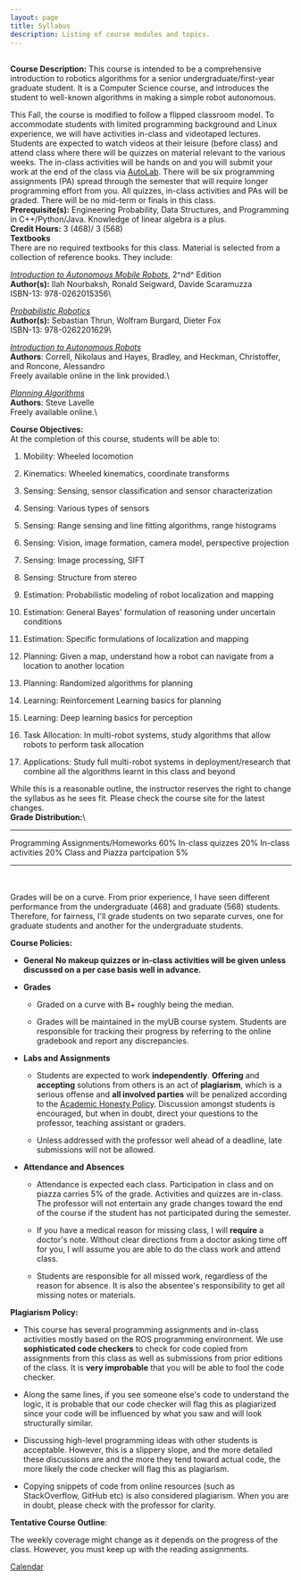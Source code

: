 ```yaml
---
layout: page
title: Syllabus
description: Listing of course modules and topics.
---
```

**\
Course Description:** This course is intended to be a comprehensive
introduction to robotics algorithms for a senior
undergraduate/first-year graduate student. It is a Computer Science
course, and introduces the student to well-known algorithms in making a
simple robot autonomous.

This Fall, the course is modified to follow a flipped classroom model.
To accommodate students with limited programming background and Linux
experience, we will have activities in-class and videotaped lectures.
Students are expected to watch videos at their leisure (before class)
and attend class where there will be quizzes on material relevant to the
various weeks. The in-class activities will be hands on and you will
submit your work at the end of the class via
[AutoLab](https://autolab.cse.buffalo.edu/). There will be six
programming assignments (PA) spread through the semester that will
require longer programming effort from you. All quizzes, in-class
activities and PAs will be graded. There will be no mid-term or finals
in this class.\
**Prerequisite(s):** Engineering Probability, Data Structures, and
Programming in C++/Python/Java. Knowledge of linear algebra is a plus.\
**Credit Hours:** 3 (468)/ 3 (568)\
**Textbooks**\
There are no required textbooks for this class. Material is selected
from a collection of reference books. They include:

[*Introduction to Autonomous Mobile
Robots*](http://www.mobilerobots.ethz.ch/), 2^nd^ Edition\
**Author(s):** Ilah Nourbaksh, Ronald Seigward, Davide Scaramuzza\
ISBN-13: 978-0262015356\

[*Probabilistic Robotics*](http://www.probabilistic-robotics.org/)\
**Author(s):** Sebastian Thrun, Wolfram Burgard, Dieter Fox\
ISBN-13: 978-0262201629\

[*Introduction to Autonomous
Robots*](https://github.com/Introduction-to-Autonomous-Robots/Introduction-to-Autonomous-Robots)\
**Authors**: Correll, Nikolaus and Hayes, Bradley, and Heckman,
Christoffer, and Roncone, Alessandro\
Freely available online in the link provided.\

[*Planning Algorithms*](http://lavalle.pl/planning/)\
**Authors**: Steve Lavelle\
Freely available online.\

**Course Objectives:**\
At the completion of this course, students will be able to:

1.  Mobility: Wheeled locomotion

2.  Kinematics: Wheeled kinematics, coordinate transforms

3.  Sensing: Sensing, sensor classification and sensor characterization

4.  Sensing: Various types of sensors

5.  Sensing: Range sensing and line fitting algorithms, range histograms

6.  Sensing: Vision, image formation, camera model, perspective
    projection

7.  Sensing: Image processing, SIFT

8.  Sensing: Structure from stereo

9.  Estimation: Probabilistic modeling of robot localization and mapping

10. Estimation: General Bayes' formulation of reasoning under uncertain
    conditions

11. Estimation: Specific formulations of localization and mapping

12. Planning: Given a map, understand how a robot can navigate from a
    location to another location

13. Planning: Randomized algorithms for planning

14. Learning: Reinforcement Learning basics for planning

15. Learning: Deep learning basics for perception

16. Task Allocation: In multi-robot systems, study algorithms that allow
    robots to perform task allocation

17. Applications: Study full multi-robot systems in deployment/research
    that combine all the algorithms learnt in this class and beyond

While this is a reasonable outline, the instructor reserves the right to
change the syllabus as he sees fit. Please check the course site for the
latest changes.\
**Grade Distribution:**\

  ----------------------------------- -----
  Programming Assignments/Homeworks   60%
  In-class quizzes                    20%
  In-class activities                 20%
  Class and Piazza partcipation       5%
  ----------------------------------- -----

\
\
Grades will be on a curve. From prior experience, I have seen different
performance from the undergraduate (468) and graduate (568) students.
Therefore, for fairness, I'll grade students on two separate curves, one
for graduate students and another for the undergraduate students.

**Course Policies:**

-   **General** **No makeup quizzes or in-class activities will be given
    unless discussed on a per case basis well in advance.**

-   **Grades**

    -   Graded on a curve with B+ roughly being the median.

    -   Grades will be maintained in the myUB course system. Students
        are responsible for tracking their progress by referring to the
        online gradebook and report any discrepancies.

-   **Labs and Assignments**

    -   Students are expected to work **independently**. **Offering**
        and **accepting** solutions from others is an act of
        **plagiarism**, which is a serious offense and **all involved
        parties** will be penalized according to the [Academic Honesty
        Policy](http://undergrad\-catalog.buffalo.edu/policies/course/integrity.html).
        Discussion amongst students is encouraged, but when in doubt,
        direct your questions to the professor, teaching assistant or
        graders.

    -   Unless addressed with the professor well ahead of a deadline,
        late submissions will not be allowed.

-   **Attendance and Absences**

    -   Attendance is expected each class. Participation in class and on
        piazza carries 5% of the grade. Activities and quizzes are
        in-class. The professor will not entertain any grade changes
        toward the end of the course if the student has not participated
        during the semester.

    -   If you have a medical reason for missing class, I will
        **require** a doctor's note. Without clear directions from a
        doctor asking time off for you, I will assume you are able to do
        the class work and attend class.

    -   Students are responsible for all missed work, regardless of the
        reason for absence. It is also the absentee's responsibility to
        get all missing notes or materials.

**Plagiarism Policy:**

-   This course has several programming assignments and in-class
    activities mostly based on the ROS programming environment. We use
    **sophisticated code checkers** to check for code copied from
    assignments from this class as well as submissions from prior
    editions of the class. It is **very improbable** that you will be
    able to fool the code checker.

-   Along the same lines, if you see someone else's code to understand
    the logic, it is probable that our code checker will flag this as
    plagiarized since your code will be influenced by what you saw and
    will look structurally similar.

-   Discussing high-level programming ideas with other students is
    acceptable. However, this is a slippery slope, and the more detailed
    these discussions are and the more they tend toward actual code, the
    more likely the code checker will flag this as plagiarism.

-   Copying snippets of code from online resources (such as
    StackOverflow, GitHub etc) is also considered plagiarism. When you
    are in doubt, please check with the professor for clarity.

**Tentative Course Outline**:

The weekly coverage might change as it depends on the progress of the
class. However, you must keep up with the reading assignments.

[Calendar](./calendar.md)